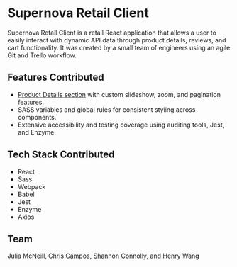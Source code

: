 # Supernova Retail Client

Supernova Retail Client is a retail React application that allows a user to easily interact with dynamic API data through product details, reviews, and cart functionality. It was created by a small team of engineers using an agile Git and Trello workflow.

## Features Contributed

- [Product Details section](https://github.com/juliamcneill/supernova-retail-app/tree/master/src/components/product-detail) with custom slideshow, zoom, and pagination features.
- SASS variables and global rules for consistent styling across components.
- Extensive accessibility and testing coverage using auditing tools, Jest, and Enzyme.

## Tech Stack Contributed

- React
- Sass
- Webpack
- Babel
- Jest
- Enzyme
- Axios

## Team

Julia McNeill, [Chris Campos](https://github.com/cam1403), [Shannon Connolly](https://github.com/sconnoll), and [Henry Wang](https://github.com/HiHenryW)
